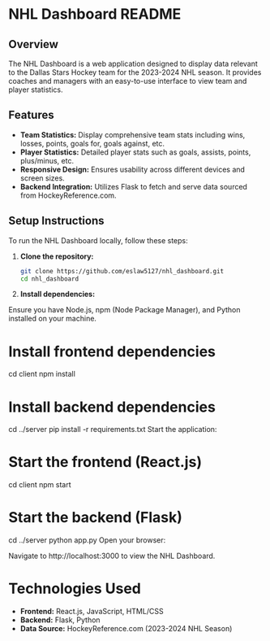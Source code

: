 # NHL Dashboard README

## Overview

The NHL Dashboard is a web application designed to display data relevant to the Dallas Stars Hockey team for the 2023-2024 NHL season. It provides coaches and managers with an easy-to-use interface to view team and player statistics.

## Features

- **Team Statistics:** Display comprehensive team stats including wins, losses, points, goals for, goals against, etc.
- **Player Statistics:** Detailed player stats such as goals, assists, points, plus/minus, etc.
- **Responsive Design:** Ensures usability across different devices and screen sizes.
- **Backend Integration:** Utilizes Flask to fetch and serve data sourced from HockeyReference.com.

## Setup Instructions

To run the NHL Dashboard locally, follow these steps:

1. **Clone the repository:**

   ```bash
   git clone https://github.com/eslaw5127/nhl_dashboard.git
   cd nhl_dashboard

2. **Install dependencies:**

Ensure you have Node.js, npm (Node Package Manager), and Python installed on your machine.

# Install frontend dependencies
cd client
npm install

# Install backend dependencies
cd ../server
pip install -r requirements.txt
Start the application:


# Start the frontend (React.js)
cd client
npm start

# Start the backend (Flask)
cd ../server
python app.py
Open your browser:

Navigate to http://localhost:3000 to view the NHL Dashboard.

# Technologies Used
- **Frontend:** React.js, JavaScript, HTML/CSS
- **Backend:** Flask, Python
- **Data Source:** HockeyReference.com (2023-2024 NHL Season)
